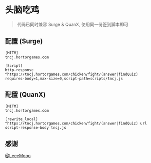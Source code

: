 # 头脑吃鸡

> 代码已同时兼容 Surge & QuanX, 使用同一份签到脚本即可

## 配置 (Surge)

```properties
[MITM]
tncj.hortorgames.com

[Script]
http-response ^https://tncj.hortorgames.com/chicken/fight/(answer|findQuiz) requires-body=1,max-size=0,script-path=scripts/tncj.js
```

## 配置 (QuanX)

```properties
[MITM]
tncj.hortorgames.com

[rewrite_local]
^https://tncj.hortorgames.com/chicken/fight/(answer|findQuiz) url script-response-body tncj.js

```

## 感谢

[@LeeeMooo](https://github.com/LeeeMooo)
